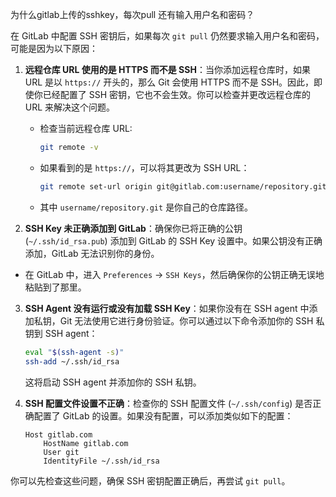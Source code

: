 为什么gitlab上传的sshkey，每次pull 还有输入用户名和密码？

在 GitLab 中配置 SSH 密钥后，如果每次 `git pull` 仍然要求输入用户名和密码，可能是因为以下原因：

1. **远程仓库 URL 使用的是 HTTPS 而不是 SSH**：当你添加远程仓库时，如果 URL 是以 `https://` 开头的，那么 Git 会使用 HTTPS 而不是 SSH。因此，即使你已经配置了 SSH 密钥，它也不会生效。你可以检查并更改远程仓库的 URL 来解决这个问题。  
   - 检查当前远程仓库 URL:
     ```bash
     git remote -v
     ```
   - 如果看到的是 `https://`，可以将其更改为 SSH URL：
     ```bash
     git remote set-url origin git@gitlab.com:username/repository.git
     ```
   - 其中 `username/repository.git` 是你自己的仓库路径。

2. **SSH Key 未正确添加到 GitLab**：确保你已将正确的公钥 (`~/.ssh/id_rsa.pub`) 添加到 GitLab 的 SSH Key 设置中。如果公钥没有正确添加，GitLab 无法识别你的身份。
   
- 在 GitLab 中，进入 `Preferences` -> `SSH Keys`，然后确保你的公钥正确无误地粘贴到了那里。
   
3. **SSH Agent 没有运行或没有加载 SSH Key**：如果你没有在 SSH agent 中添加私钥，Git 无法使用它进行身份验证。你可以通过以下命令添加你的 SSH 私钥到 SSH agent：
   ```bash
   eval "$(ssh-agent -s)"
   ssh-add ~/.ssh/id_rsa
   ```
   这将启动 SSH agent 并添加你的 SSH 私钥。

4. **SSH 配置文件设置不正确**：检查你的 SSH 配置文件 (`~/.ssh/config`) 是否正确配置了 GitLab 的设置。如果没有配置，可以添加类似如下的配置：
   ```
   Host gitlab.com
       HostName gitlab.com
       User git
       IdentityFile ~/.ssh/id_rsa
   ```

你可以先检查这些问题，确保 SSH 密钥配置正确后，再尝试 `git pull`。